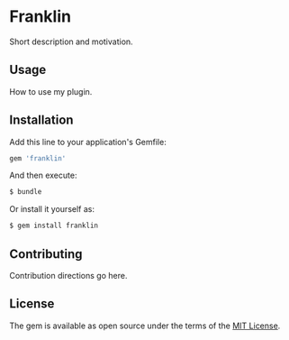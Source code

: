 # Franklin
Short description and motivation.

## Usage
How to use my plugin.

## Installation
Add this line to your application's Gemfile:

```ruby
gem 'franklin'
```

And then execute:
```bash
$ bundle
```

Or install it yourself as:
```bash
$ gem install franklin
```

## Contributing
Contribution directions go here.

## License
The gem is available as open source under the terms of the [MIT License](http://opensource.org/licenses/MIT).

